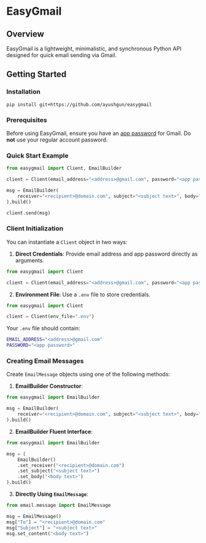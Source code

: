 # EasyGmail

## Overview

EasyGmail is a lightweight, minimalistic, and synchronous Python API designed for quick email sending via Gmail.

## Getting Started

### Installation
```
pip install git+https://github.com/ayushgun/easygmail
```

### Prerequisites

Before using EasyGmail, ensure you have an [app password](https://support.google.com/mail/answer/185833?hl=en#app-passwords) for Gmail. Do **not** use your regular account password.

### Quick Start Example

```python
from easygmail import Client, EmailBuilder

client = Client(email_address="<address>@gmail.com", password="<app password>")

msg = EmailBuilder(
    receiver="<recipient>@domain.com", subject="<subject text>", body="<body text>"
).build()

client.send(msg)
```

### Client Initialization

You can instantiate a `Client` object in two ways:

1. **Direct Credentials**:
   Provide email address and app password directly as arguments.

```python
from easygmail import Client

client = Client(email_address="<address>@gmail.com", password="<app password>")
```

2. **Environment File**:
   Use a `.env` file to store credentials.

```python
from easygmail import Client

client = Client(env_file=".env")
```

Your `.env` file should contain:

```bash
EMAIL_ADDRESS="<address>@gmail.com"
PASSWORD="<app password>"
```

### Creating Email Messages

Create `EmailMessage` objects using one of the following methods:

1. **EmailBuilder Constructor**:

```python
from easygmail import EmailBuilder

msg = EmailBuilder(
    receiver="<recipient>@domain.com", subject="<subject text>", body="<body text>"
).build()
```

2. **EmailBuilder Fluent Interface**:

```python
from easygmail import EmailBuilder

msg = (
    EmailBuilder()
    .set_receiver("<recipient>@domain.com")
    .set_subject("<subject text>")
    .set_body("<body text>")
).build()
```

3. **Directly Using `EmailMessage`**:

```python
from email.message import EmailMessage

msg = EmailMessage()
msg["To"] = "<recipient>@domain.com"
msg["Subject"] = "<subject text>"
msg.set_content("<body text>")
```
